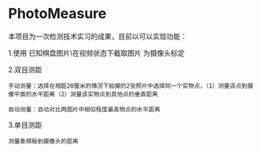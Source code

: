 # PhotoMeasure

本项目为一次检测技术实习的成果，目前以可以实现功能：

1.使用  已知棋盘图片\在视频状态下截取图片  为摄像头标定

2.双目测距

	手动测量：选择在相距20厘米的情况下拍摄的2张照片中选择同一个实物点，（1）测量该点到摄像平面的水平距离（2）测量该实物点到其他点的垂直距离 

	自动测量：自动对比两图片中相似程度最高物点的水平距离

3.单目测距

	测量象棋板到摄像头的距离

